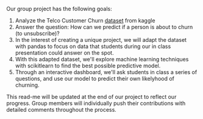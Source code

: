 Our group project has the following goals:

1. Analyze the Telco Customer Churn [dataset]([url](https://www.kaggle.com/datasets/yeanzc/telco-customer-churn-ibm-dataset)) from kaggle
2. Answer the question: How can we predict if a person is about to churn (to unsubscribe)?
3. In the interest of creating a unique project, we will adapt the dataset with pandas to focus on data that students during our in class presentation could answer on the spot.
4. With this adapted dataset, we'll explore machine learning techniques with scikitlearn to find the best possible predictive model.
5. Through an interactive dashboard, we'll ask students in class a series of questions, and use our model to predict their own likelyhood of churning.

This read-me will be updated at the end of our project to reflect our progress. Group members will individually push their contributions with detailed comments throughout the process.
